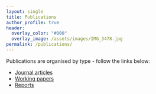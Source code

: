 ```yaml
---
layout: single
title: Publications
author_profile: true
header:
  overlay_color: "#000"
  overlay_image: /assets/images/IMG_3478.jpg
permalink: /publications/
---
```


Publications are organised by type - follow the links below:

* [Journal articles](/journals/)
* [Working papers](/workingpapers/)
* [Reports](/reports/)
